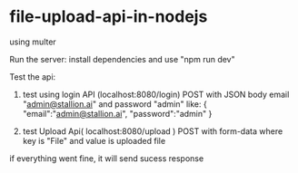 # file-upload-api-in-nodejs
using multer

Run the server:
 install dependencies and use "npm run dev"
 
 Test the api:
1)  test using login API (localhost:8080/login) POST with JSON body email "admin@stallion.ai" and password "admin"
like:
{
    "email":"admin@stallion.ai",
    "password":"admin"
}

2) test Upload Api( localhost:8080/upload ) POST with form-data
where key is "File"  and value is uploaded file

if everything went fine, it will send sucess response 
